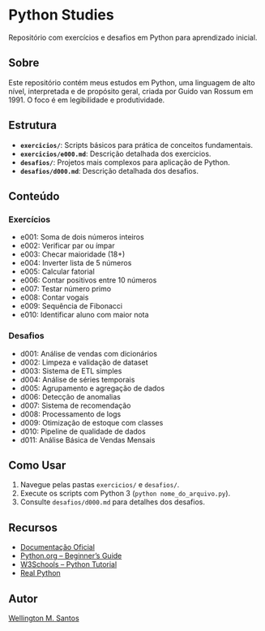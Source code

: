 # Python Studies

Repositório com exercícios e desafios em Python para aprendizado inicial.

## Sobre

Este repositório contém meus estudos em Python, uma linguagem de alto nível, interpretada e de propósito geral, criada por Guido van Rossum em 1991. O foco é em legibilidade e produtividade.

## Estrutura

- **`exercicios/`**: Scripts básicos para prática de conceitos fundamentais.
- **`exercicios/e000.md`**: Descrição detalhada dos exercicios.
- **`desafios/`**: Projetos mais complexos para aplicação de Python.
- **`desafios/d000.md`**: Descrição detalhada dos desafios.

## Conteúdo

### Exercícios
- e001: Soma de dois números inteiros
- e002: Verificar par ou ímpar
- e003: Checar maioridade (18+)
- e004: Inverter lista de 5 números
- e005: Calcular fatorial
- e006: Contar positivos entre 10 números
- e007: Testar número primo
- e008: Contar vogais
- e009: Sequência de Fibonacci
- e010: Identificar aluno com maior nota

### Desafios
- d001: Análise de vendas com dicionários
- d002: Limpeza e validação de dataset
- d003: Sistema de ETL simples
- d004: Análise de séries temporais
- d005: Agrupamento e agregação de dados
- d006: Detecção de anomalias
- d007: Sistema de recomendação
- d008: Processamento de logs
- d009: Otimização de estoque com classes
- d010: Pipeline de qualidade de dados
- d011: Análise Básica de Vendas Mensais

## Como Usar

1. Navegue pelas pastas `exercicios/` e `desafios/`.
2. Execute os scripts com Python 3 (`python nome_do_arquivo.py`).
3. Consulte `desafios/d000.md` para detalhes dos desafios.

## Recursos

- [Documentação Oficial](https://docs.python.org/3/)
- [Python.org – Beginner’s Guide](https://wiki.python.org/moin/BeginnersGuide)
- [W3Schools – Python Tutorial](https://www.w3schools.com/python/)
- [Real Python](https://realpython.com/)

## Autor

[Wellington M. Santos](https://www.linkedin.com/in/wellington-moreira-santos/)

